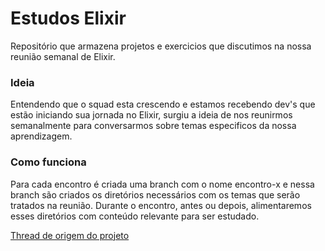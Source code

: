 # Estudos Elixir

Repositório que armazena projetos e exercicios que discutimos na nossa reunião semanal de Elixir.


### Ideia

Entendendo que o squad esta crescendo e estamos recebendo dev's que estão iniciando sua jornada no Elixir, surgiu a ideia de nos reunirmos semanalmente para conversarmos sobre temas especificos da nossa aprendizagem.

### Como funciona

Para cada encontro é criada uma branch com o nome encontro-x e nessa branch são criados os diretórios necessários com os temas que serão tratados na reunião.
Durante o encontro, antes ou depois, alimentaremos esses diretórios com conteúdo relevante para ser estudado.


[Thread de origem do projeto](https://betrybe.slack.com/archives/C01Q3PY8LLW/p1657170694862609) 
